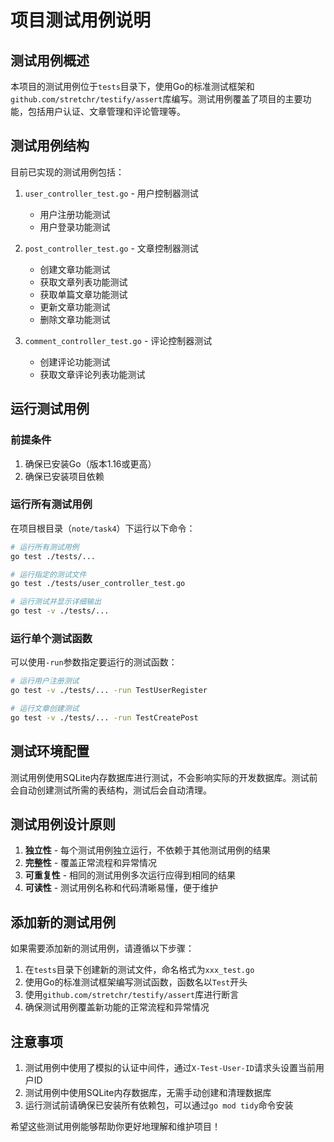 # 项目测试用例说明

## 测试用例概述

本项目的测试用例位于`tests`目录下，使用Go的标准测试框架和`github.com/stretchr/testify/assert`库编写。测试用例覆盖了项目的主要功能，包括用户认证、文章管理和评论管理等。

## 测试用例结构

目前已实现的测试用例包括：

1. `user_controller_test.go` - 用户控制器测试
   - 用户注册功能测试
   - 用户登录功能测试

2. `post_controller_test.go` - 文章控制器测试
   - 创建文章功能测试
   - 获取文章列表功能测试
   - 获取单篇文章功能测试
   - 更新文章功能测试
   - 删除文章功能测试

3. `comment_controller_test.go` - 评论控制器测试
   - 创建评论功能测试
   - 获取文章评论列表功能测试

## 运行测试用例

### 前提条件

1. 确保已安装Go（版本1.16或更高）
2. 确保已安装项目依赖

### 运行所有测试用例

在项目根目录（`note/task4`）下运行以下命令：

```bash
# 运行所有测试用例
go test ./tests/...

# 运行指定的测试文件
go test ./tests/user_controller_test.go

# 运行测试并显示详细输出
go test -v ./tests/...
```

### 运行单个测试函数

可以使用`-run`参数指定要运行的测试函数：

```bash
# 运行用户注册测试
go test -v ./tests/... -run TestUserRegister

# 运行文章创建测试
go test -v ./tests/... -run TestCreatePost
```

## 测试环境配置

测试用例使用SQLite内存数据库进行测试，不会影响实际的开发数据库。测试前会自动创建测试所需的表结构，测试后会自动清理。

## 测试用例设计原则

1. **独立性** - 每个测试用例独立运行，不依赖于其他测试用例的结果
2. **完整性** - 覆盖正常流程和异常情况
3. **可重复性** - 相同的测试用例多次运行应得到相同的结果
4. **可读性** - 测试用例名称和代码清晰易懂，便于维护

## 添加新的测试用例

如果需要添加新的测试用例，请遵循以下步骤：

1. 在`tests`目录下创建新的测试文件，命名格式为`xxx_test.go`
2. 使用Go的标准测试框架编写测试函数，函数名以`Test`开头
3. 使用`github.com/stretchr/testify/assert`库进行断言
4. 确保测试用例覆盖新功能的正常流程和异常情况

## 注意事项

1. 测试用例中使用了模拟的认证中间件，通过`X-Test-User-ID`请求头设置当前用户ID
2. 测试用例中使用SQLite内存数据库，无需手动创建和清理数据库
3. 运行测试前请确保已安装所有依赖包，可以通过`go mod tidy`命令安装

希望这些测试用例能够帮助你更好地理解和维护项目！